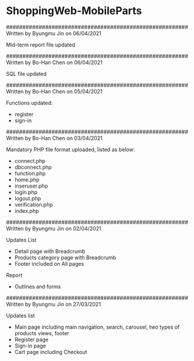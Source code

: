# ShoppingWeb-MobileParts

########################################################
Written by Byungmu Jin on 06/04/2021

Mid-term report file updated

########################################################
Written by Bo-Han Chen on 06/04/2021

SQL file updated

########################################################
Written by Bo-Han Chen on 05/04/2021

Functions updated:
 - register
 - sign-in

########################################################
Written by Bo-Han Chen on 03/04/2021

Mandatory PHP file format uploaded, listed as below:
 - connect.php
 - dbconnect.php
 - function.php
 - home.php
 - inseruser.php
 - login.php
 - logout.php
 - verification.php
 - index.php

########################################################
Written by Byungmu Jin on 02/04/2021

Updates List
 - Detail page with Breadcrumb
 - Products category page with Breadcrumb
 - Footer included on All pages

Report
 - Outlines and forms

########################################################
Written by Byungmu Jin on 27/03/2021

Updates list
 - Main page including main navigation, search, carousel, two types of products views, footer
 - Register page
 - Sign-in page
 - Cart page including Checkout
